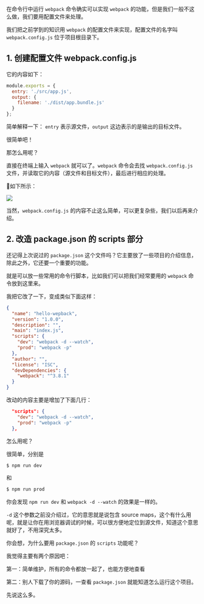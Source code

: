 在命令行中运行 `webpack` 命令确实可以实现 `webpack` 的功能，但是我们一般不这么做，我们要用配置文件来处理。

我们把之前学到的知识用 `webpack` 的配置文件来实现，配置文件的名字叫 `webpack.config.js` 位于项目根目录下。

## 1. 创建配置文件 webpack.config.js

它的内容如下：

``` javascript
module.exports = {
  entry: './src/app.js',
  output: {
    filename: './dist/app.bundle.js'
  }
};
```

简单解释一下： `entry` 表示源文件，`output` 这边表示的是输出的目标文件。

很简单吧！

那怎么用呢？

直接在终端上输入 `webpack` 就可以了。`webpack` 命令会去找 `webpack.config.js` 文件，并读取它的内容（源文件和目标文件），最后进行相应的处理。

如下所示：

![](https://rails365.oss-cn-shenzhen.aliyuncs.com/uploads/photo/image/452/2017/e1e7df9389036df34d82c7c083d0d054.png)

当然，`webpack.config.js` 的内容不止这么简单，可以更复杂些，我们以后再来介绍。

## 2. 改造 package.json 的 scripts 部分

还记得上次说过的 `package.json` 这个文件吗？它主要放了一些项目的介绍信息，除此之外，它还要一个重要的功能。

就是可以放一些常用的命令行脚本，比如我们可以把我们经常要用的 `webpack` 命令放到这里来。

我把它改了一下，变成类似下面这样：

``` json
{
  "name": "hello-wepback",
  "version": "1.0.0",
  "description": "",
  "main": "index.js",
  "scripts": {
    "dev": "webpack -d --watch",
    "prod": "webpack -p"
  },
  "author": "",
  "license": "ISC",
  "devDependencies": {
    "webpack": "^3.8.1"
  }
}
```

改动的内容主要是增加了下面几行：

``` json
  "scripts": {
    "dev": "webpack -d --watch",
    "prod": "webpack -p"
  },
```

怎么用呢？

很简单，分别是

``` bash
$ npm run dev
```

和

``` bash
$ npm run prod
```

你会发现 `npm run dev` 和 `webpack -d --watch` 的效果是一样的。

`-d` 这个参数之前没介绍过，它的意思就是说包含 source maps，这个有什么用呢，就是让你在用浏览器调试的时候，可以很方便地定位到源文件，知道这个意思就好了，不用深究太多。

你会想，为什么要用 `package.json` 的 `scripts` 功能呢？

我觉得主要有两个原因吧：

第一：简单维护，所有的命令都放一起了，也能方便地查看

第二：别人下载了你的源码，一查看 `package.json` 就能知道怎么运行这个项目。

先说这么多。
